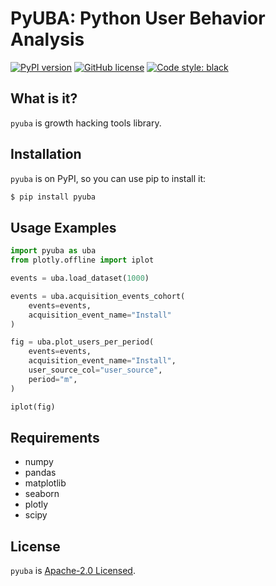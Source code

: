 # PyUBA: Python User Behavior Analysis
[![PyPI version](https://badge.fury.io/py/pyuba.svg)](https://badge.fury.io/py/pyuba)
[![GitHub license](https://img.shields.io/github/license/ds-wook/pyuba)](https://github.com/ds-wook/pyuba/blob/main/LICENSE)
[![Code style: black](https://img.shields.io/badge/code%20style-black-000000.svg)](https://github.com/psf/black)

## What is it?
`pyuba` is growth hacking tools library.

## Installation
`pyuba` is on PyPI, so you can use pip to install it:
```bash
$ pip install pyuba
```
## Usage Examples

```python
import pyuba as uba
from plotly.offline import iplot

events = uba.load_dataset(1000)

events = uba.acquisition_events_cohort(
    events=events,
    acquisition_event_name="Install"
)

fig = uba.plot_users_per_period(
    events=events,
    acquisition_event_name="Install",
    user_source_col="user_source",
    period="m",
)

iplot(fig)
```
## Requirements
+ numpy
+ pandas
+ matplotlib
+ seaborn
+ plotly
+ scipy


## License
`pyuba` is [Apache-2.0 Licensed](./LICENSE).
